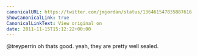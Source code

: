 ```yaml
---
canonicalURL: https://twitter.com/jmjordan/status/136461547835887616
ShowCanonicalLink: true
CanonicalLinkText: View original on
date: 2011-11-15T15:12:22+00:00
---
```

@treyperrin oh thats good. yeah, they are pretty well sealed.